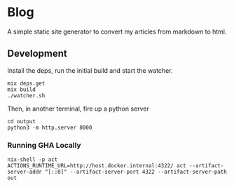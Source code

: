 # Blog

A simple static site generator to convert my articles from markdown to html.

## Development

Install the deps, run the initial build and start the watcher.
```
mix deps.get
mix build
./watcher.sh
```

Then, in another terminal, fire up a python server
```
cd output
python3 -m http.server 8000
```


### Running GHA Locally

```
nix-shell -p act
ACTIONS_RUNTIME_URL=http://host.docker.internal:4322/ act --artifact-server-addr "[::0]" --artifact-server-port 4322 --artifact-server-path out
```
